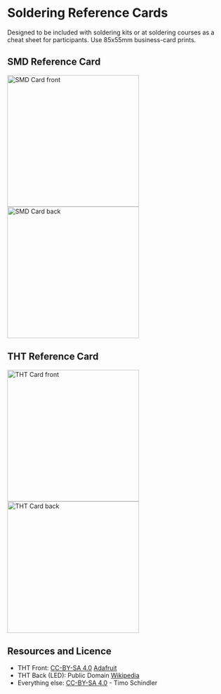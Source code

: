 # Soldering Reference Cards

Designed to be included with soldering kits or at soldering courses as a cheat sheet for participants.
Use 85x55mm business-card prints.

## SMD Reference Card
<img src="images/SMD_front.png" width=300px alt="SMD Card front"> <img src="images/SMD_back.png" width=300px alt="SMD Card back">

## THT Reference Card
<img src="images/THT_front.png" width=300px alt="THT Card front"> <img src="images/THT_back.png" width=300px alt="THT Card back">

## Resources and Licence

- THT Front: [CC-BY-SA 4.0](https://creativecommons.org/licenses/by-sa/4.0/) [Adafruit](https://github.com/adafruit/Reference-Cards)
- THT Back (LED): Public Domain [Wikipedia](https://de.wikipedia.org/wiki/Datei:%2B-_of_Led.svg)
- Everything else: [CC-BY-SA 4.0](https://creativecommons.org/licenses/by-sa/4.0/) - Timo Schindler
